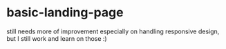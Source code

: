 # basic-landing-page
still needs more of improvement especially on handling responsive design, but I still work and learn on those :)
